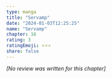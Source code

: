 ```yaml
---
type: manga
title: "Servamp"
date: "2024-01-03T12:25:25"
name: "Servamp"
chapter: 16
rating: 3
ratingEmoji: ⭐️⭐️⭐️
share: false
---
```


_[No review was written for this chapter]_
